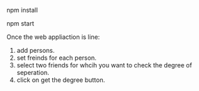 npm install

npm start 

Once the web appliaction is line:
  1. add persons.
  2. set freinds for each person.
  3. select two friends for whcih you want to check the degree of seperation.
  4. click on get the degree button.
